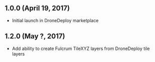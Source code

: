 ## 1.0.0 (April 19, 2017)
* Initial launch in DroneDeploy marketplace

## 1.2.0 (May ?, 2017)
* Add ability to create Fulcrum TileXYZ layers from DroneDeploy tile layers
